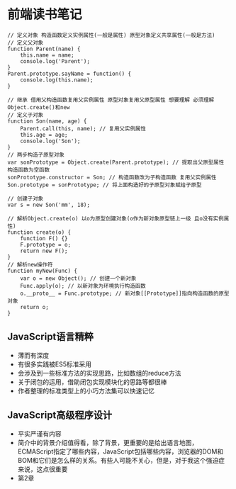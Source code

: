 # 前端读书笔记

```
// 定义对象 构造函数定义实例属性(一般是属性) 原型对象定义共享属性(一般是方法)
// 定义父对象
function Parent(name) {
	this.name = name;
	console.log('Parent');
}
Parent.prototype.sayName = function() {
	console.log(this.name);
}

// 继承 借用父构造函数复用父实例属性 原型对象复用父原型属性 想要理解 必须理解Object.create()和new
// 定义子对象
function Son(name, age) {
	Parent.call(this, name); // 复用父实例属性
	this.age = age;
	console.log('Son');
}
// 两步构造子原型对象
var sonPrototype = Object.create(Parent.prototype); // 提取出父原型属性 构造函数为空函数
sonPrototype.constructor = Son; // 构造函数改为子构造函数 复用父实例属性
Son.prototype = sonPrototype; // 将上面构造好的子原型对象赋给子原型

// 创建子对象
var s = new Son('mm', 18);

// 解析Object.create(o) 以o为原型创建对象(o作为新对象原型链上一级 且o没有实例属性)
function create(o) {
	function F() {}
	F.prototype = o;
	return new F();
}
// 解析new操作符
function myNew(Func) {
	var o = new Object(); // 创建一个新对象
	Func.apply(o); // 以新对象为环境执行构造函数
	o.__proto__ = Func.prototype; // 新对象[[Prototype]]指向构造函数的原型对象
	return o;
}
```

## JavaScript语言精粹
- 薄而有深度
- 有很多实践被ES5标准采用
- 会涉及到一些标准方法的实现思路，比如数组的reduce方法
- 关于闭包的运用，借助闭包实现模块化的思路等都很棒
- 作者整理的标准类型上的小巧方法集可以快速记忆

## JavaScript高级程序设计
- 平实严谨有内容
- 简介中的背景介绍值得看，除了背景，更重要的是给出语言地图，ECMAScript指定了哪些内容，JavaScript包括哪些内容，浏览器的DOM和BOM和它们是怎么样的关系。有些人可能不关心，但是，对于我这个强迫症来说，这点很重要
- 第2章 <script>标签在html中该怎么放？需要重点看
- 第3章和第5章 讲的是基本类型的方法和引用类型的方法，比语言精粹中的小巧方法集详细。基础好可跳过
- 第4章 作用域和垃圾清除 需要重点看
- 第6章 主要讲了两个部分，创建对象和如何实现继承，需要细细品味 极其精彩，代码放在extends.js和createObject.js
- 第7章 讲函数 最重要的概念是作用域链[[Scope]] 加上JS的GC，返回函数为什么能实现闭包通过作用域链一目了然。后面讲了如何实现块级作用域，私有变量，模块等 都是建立在作用域链上的。
- 第8章 BOM window和框架 top parent self 要好好理解 然后是location获取search 最后是navigator来检测浏览器。做大致了解即可。
- 第9章 客户端检测 讲了能力检测 怪癖/Bug检测 用户代理检测(检测渲染引擎 浏览器等) 原则是确定浏览器是否具有某能力比用得什么代理更加有用。
- 第10章 DOM 讲了基本的使用JS操作DOM的方法 document element节点如何操作节点属性和文本是重点 还讲了动态脚本和样式的两种实现方法 基础好可跳过。 这一章有个必须理解的概念，通过childNodes attribute等返回的这类集合属性，在访问它们的时候才去查询DOM树，因此会动态更新，然而也会带来性能问题。
- 第11章 DOM扩展 主要理解选择器APIquerySelector/All 和H5规定的很多规范 getElementByClassName innerHTML outerHtml已经这这类方法的性能问题 还有一个问题就是DOM中的空白文本节点，元素遍历提供了nodelist来获取忽略它们的对象
- 第12章 DOM2和DOM3 xmlns命令空间的概念不知道有什么用 但是DOM2样式操作属于必会的内容 内联style属性用元素节点的style对象操作(样式表的计算属性用window.getComputedStyle()获取 只读) style标签样式和link标签引入的样式用document.styleSheet[0].cssRule[0].style操作 元素大小offset client scroll这三个代表的偏移位置和大小 DOM2提供了遍历文档的 document.createTreeWalker和一个简单版 关于范围的选择 我个人的看法是没必要掌握 大可以构建更好的HTML然后操作元素节点来做。
- 第13章 事件 也是重中之重 
	* 事件流：捕获流->事件处理程序/监听器->冒泡流
	* 事件处理程序会自动获得event和this event代表事件 this指向促发事件的元素
	* 如何添加事件处理程序
		+ HTML事件处理程序： onclick属性
		+ DOM0级事件处理程序： 元素节点.onclick/*也可以用[]来访问*/ = function() {} 冒泡阶段
		+ DOM2级事件处理程序： 元素节点.addEventListener('onclick', function(){}, false) true为捕获阶段 false为冒泡阶段 removeEventListener('onclick', handler, false); 匿名处理函数删除不掉
		+ IE8之前的事件处理程序：元素节点.attachEvent('click', function(){}) 冒泡阶段
	* 事件对象event
	* 事件类型
		+ load unload
		+ 焦点事件 focus blur focusin focusout
		+ 鼠标事件 鼠标位置 clientX/Y pageX/Y screenX/Y
		+ 键盘事件 keydown keypress/textInput keyup 通过event.keyCode/charCode获取按下的键
		+ 另外要清楚 删除节点，插入节点这种事件也可以监听
		+ HTML5事件 contentmenu事件实现自定义右键菜单 DOMContentLoaded精确到DOM树加载完成 readystatechange+readyState(window, script, css才有)模拟DOMContentLoaded
		+ 设备事件 横竖屏 重力感应方向 不是特别重要 当然如果开发移动端游戏很重要
		+ 触摸和手势事件 touchstart touchmove touchend 属性 touches[] targetTouchs[] changeTouches[]
			- 1.touches：当前位于屏幕上的所有手指的一个列表。
			- 2.targetTouches：位于当前DOM元素上的手指的一个列表。
			- 3.changedTouches：触发当前事件的手指的一个列表。
	* 内存和性能 大量是事件处理程序会占用大量内存 可以采用事件委托来减少事件处理程序的数量 并且在一个事件不需要后或者对应的元素被删除后 手工删除事件处理函数
- 第14章 讲表单对于表单 我个人兴致不高 不过后面的富文本倒是很有意思 尝试了一下发现使用img点击去调用execCommand方法才行 使用div的话 会自动清空编辑区的选择
- 第15章 Canvas绘图 这个很有意思 之前python的海归绘图就很喜欢 Canvas比起它强大得多 代码放在canvas2d 关于3d绘图webgl还是需要更专业的书籍
- 第16章 HTML5一些新API 拖放事件(dataTransfer)。 媒体元素，音视频 自定义播放器很简单，因为这两个元素定义了很多属性以及方法来对此提供支持。 ajax之后前进后退基本废了，h5的状态管理可以在不重新加载页面的情况下改变URL。
- 第17章 调试和错误处理 毕竟是经典，调试技巧都比较老了，看一下错误类型还有实现服务器日志的思路即可。
- 第18，19章都是讲的XML 我跳过了